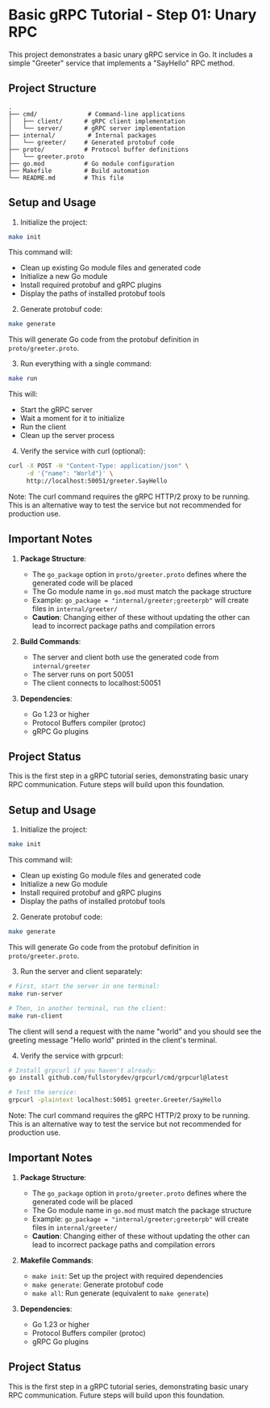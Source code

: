 # Basic gRPC Tutorial - Step 01: Unary RPC

This project demonstrates a basic unary gRPC service in Go. It includes a simple "Greeter" service that implements a "SayHello" RPC method.

## Project Structure

```
.
├── cmd/              # Command-line applications
│   ├── client/      # gRPC client implementation
│   └── server/      # gRPC server implementation
├── internal/         # Internal packages
│   └── greeter/     # Generated protobuf code
├── proto/           # Protocol buffer definitions
│   └── greeter.proto
├── go.mod           # Go module configuration
├── Makefile         # Build automation
└── README.md        # This file
```

## Setup and Usage

1. Initialize the project:
```bash
make init
```
This command will:
- Clean up existing Go module files and generated code
- Initialize a new Go module
- Install required protobuf and gRPC plugins
- Display the paths of installed protobuf tools

2. Generate protobuf code:
```bash
make generate
```
This will generate Go code from the protobuf definition in `proto/greeter.proto`.

3. Run everything with a single command:
```bash
make run
```
This will:
- Start the gRPC server
- Wait a moment for it to initialize
- Run the client
- Clean up the server process

4. Verify the service with curl (optional):
```bash
curl -X POST -H "Content-Type: application/json" \
     -d '{"name": "World"}' \
     http://localhost:50051/greeter.SayHello
```
Note: The curl command requires the gRPC HTTP/2 proxy to be running. This is an alternative way to test the service but not recommended for production use.

## Important Notes

1. **Package Structure**:
   - The `go_package` option in `proto/greeter.proto` defines where the generated code will be placed
   - The Go module name in `go.mod` must match the package structure
   - Example: `go_package = "internal/greeter;greeterpb"` will create files in `internal/greeter/`
   - **Caution**: Changing either of these without updating the other can lead to incorrect package paths and compilation errors

2. **Build Commands**:
   - The server and client both use the generated code from `internal/greeter`
   - The server runs on port 50051
   - The client connects to localhost:50051

3. **Dependencies**:
   - Go 1.23 or higher
   - Protocol Buffers compiler (protoc)
   - gRPC Go plugins

## Project Status

This is the first step in a gRPC tutorial series, demonstrating basic unary RPC communication. Future steps will build upon this foundation.

## Setup and Usage

1. Initialize the project:
```bash
make init
```
This command will:
- Clean up existing Go module files and generated code
- Initialize a new Go module
- Install required protobuf and gRPC plugins
- Display the paths of installed protobuf tools

2. Generate protobuf code:
```bash
make generate
```
This will generate Go code from the protobuf definition in `proto/greeter.proto`.

3. Run the server and client separately:
```bash
# First, start the server in one terminal:
make run-server

# Then, in another terminal, run the client:
make run-client
```

The client will send a request with the name "world" and you should see the greeting message "Hello world" printed in the client's terminal.

4. Verify the service with grpcurl:
```bash
# Install grpcurl if you haven't already:
go install github.com/fullstorydev/grpcurl/cmd/grpcurl@latest

# Test the service:
grpcurl -plaintext localhost:50051 greeter.Greeter/SayHello
```
Note: The curl command requires the gRPC HTTP/2 proxy to be running. This is an alternative way to test the service but not recommended for production use.

## Important Notes

1. **Package Structure**:
   - The `go_package` option in `proto/greeter.proto` defines where the generated code will be placed
   - The Go module name in `go.mod` must match the package structure
   - Example: `go_package = "internal/greeter;greeterpb"` will create files in `internal/greeter/`
   - **Caution**: Changing either of these without updating the other can lead to incorrect package paths and compilation errors

2. **Makefile Commands**:
   - `make init`: Set up the project with required dependencies
   - `make generate`: Generate protobuf code
   - `make all`: Run generate (equivalent to `make generate`)

3. **Dependencies**:
   - Go 1.23 or higher
   - Protocol Buffers compiler (protoc)
   - gRPC Go plugins

## Project Status

This is the first step in a gRPC tutorial series, demonstrating basic unary RPC communication. Future steps will build upon this foundation.
